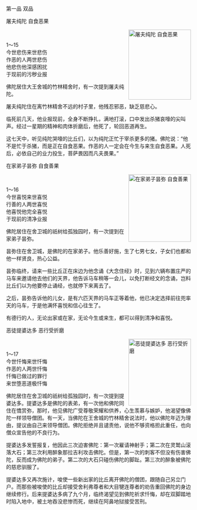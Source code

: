 第一品 双品

屠夫纯陀 自食恶果


<div class="e2">
<img src="images/fjj-06-1.jpg" width="170" height="191" align="right" alt="屠夫纯陀 自食恶果"/>
<div>
<p>&nbsp;</p> <p>1～15 <br>
 今世悲伤来世悲伤<br>
 作恶的人两世悲伤<br>
 他悲伤他深感困扰<br>
 于现前的污秽业报</p>
</div>
</div>

佛陀居住大王舍城的竹林精舍时，有一次提到屠夫纯陀。

屠夫纯陀住在离竹林精舍不远的村子里，他残忍邪恶，缺乏慈悲心。

临死前几天，他业报现前，全身不断挣扎，满地打滚，口中发出杀猪哀嚎的尖叫声。经过一星期的精神和肉体折磨后，他死了，轮回恶道再生。

这七天中，听见纯陀哭嚎的比丘们，以为纯陀正忙于宰杀更多的猪。佛陀说：“他不是忙于杀猪，而是正在自食恶果。作恶的人一定会在今生与来生自食恶果。人死后，必依自己的业力投生，菩萨畏因而凡夫畏果。”

在家弟子昙弥 自食善果


<div class="e2">
<img src="images/fjj-06-2.jpg" width="170" height="184" align="right" alt="在家弟子昙弥 自食善果"/>
<div>
<br>
 <p> 1～16<br>
 今世喜悦来世喜悦 <br>
 行善的人两世喜悦<br>
 他喜悦他完全喜悦 <br>
 于现前的清净业报</p>
</div>
</div>

佛陀居住在舍卫城的祇树给孤独园时，有一次提到在家弟子昙弥。

昙弥住在舍卫城，是佛陀的在家弟子。他乐善好施，生了七男七女，子女们也都和他一样贤良，热心公益。

昙弥临终，请来一些比丘正在床边为他念诵《大念住经》时，见到六辆布置庄严的马车来邀请他去他们的天界，他告诉马车稍等一会儿，以免打断经文的念诵，岂料比丘们以为他要停止诵经，也就停下来离去了。

之后，昙弥告诉他的儿女，是有六匹天界的马车正等着他，他已决定选择前往兜率天的马车，于是他满怀喜悦和信心往生了。

有德行的人，无论出家或在家，无论今生或来生，都可以得到清净和喜悦。

恶徒提婆达多 恶行受折磨


<div class="e2">
<img src="images/fjj-06-3.jpg" width="170" height="182" align="right" alt="恶徒提婆达多 恶行受折磨"/>
<div>
<p>&nbsp;</p> <p>1～17 <br>
 今世忏悔来世忏悔<br>
 作恶的人两世忏悔<br>
 忏悔已做过的罪行<br>
 来世堕恶道极忏悔</p>
</div>
</div>

佛陀居住在舍卫城的祇树给孤独园时，有一次提到提婆达多。提婆达多是佛陀的表弟，有一次他和佛陀同住在憍赏弥，那时，他见佛陀广受尊敬荣耀和供养，心生羡慕与嫉妒，他渴望像佛陀一样领导僧团。有一天，当佛陀在王舍城的竹林精舍说法时，他以佛陀年迈为理由，提议由自己来领导僧团。佛陀拒绝并且谴责他，说他不够资格担此重任，也向僧众宣告他的不良行为。

提婆达多发誓报复，他因此三次迫害佛陀：第一次雇请神射手；第二次在灵鹫山滚落大石；第三次利用醉象那拉吉利攻击佛陀。但是，第一次的刺客不但没有伤害佛陀，反而成为佛陀的弟子。第二次的大石只碰伤佛陀的脚趾。第三次的醉象被佛陀的慈悲驯服了。

提婆达多又再次施计，唆使一些新出家的比丘离开佛陀的僧团，跟随自己另立门户。而那些被唆使的比丘却接受舍利弗尊者和大目犍连尊者的劝告重回佛陀的身边继续修行。后来提婆达多病了九个月，临终渴望见到佛陀祈求忏悔，却在双脚踏地时陷入地中，被土地吞没悲惨而死，继续在阿鼻地狱接受苦刑。
